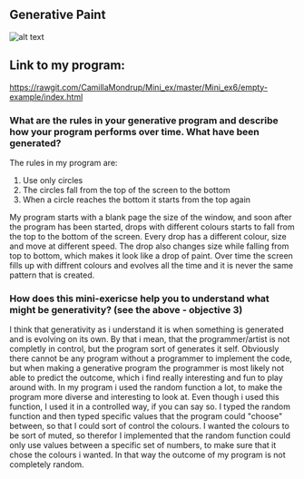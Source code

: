 ## Generative Paint


![alt text](play_mode.png)
## Link to my program:
https://rawgit.com/CamillaMondrup/Mini_ex/master/Mini_ex6/empty-example/index.html

### What are the rules in your generative program and describe how your program performs over time. What have been generated?

The rules in my program are:
1. Use only circles
2. The circles fall from the top of the screen to the bottom
3. When a circle reaches the bottom it starts from the top again

My program starts with a blank page the size of the window, and soon after the program has been started, drops with different colours starts to fall from the top to the bottom of the screen. Every drop has a different colour, size and move at different speed. The drop also changes size while falling from top to bottom, which makes it look like a drop of paint. 
Over time the screen fills up with diffrent colours and evolves all the time and it is never the same pattern that is created. 

### How does this mini-exericse help you to understand what might be generativity? (see the above - objective 3)
I think that generativity as i understand it is when something is generated and is evolving on its own. By that i mean, that the programmer/artist is not completly in control, but the program sort of generates it self. Obviously there cannot be any program without a programmer to implement the code, but when making a generative program the programmer is most likely not able to predict the outcome, which i find really interesting and fun to play around with. 
In my program i used the random function a lot, to make the program more diverse and interesting to look at. Even though i used this function, I used it in a controlled way, if you can say so. I typed the random function and then typed specific values that the program could "choose" between, so that I could sort of control the colours. I wanted the colours to be sort of muted, so therefor I implemented that the random function could only use values between a specific set of numbers, to make sure that it chose the colours i wanted. In that way the outcome of my program is not completely random. 
